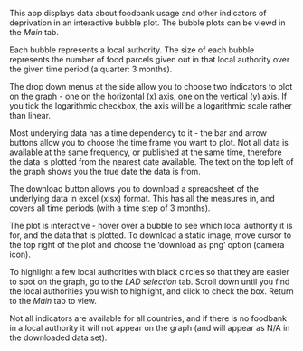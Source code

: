 This app displays data about foodbank usage and other indicators of
deprivation in an interactive bubble plot. The bubble plots can be viewd
in the *Main* tab.

Each bubble represents a local authority. The size of each bubble
represents the number of food parcels given out in that local authority
over the given time period (a quarter: 3 months).

The drop down menus at the side allow you to choose two indicators to
plot on the graph - one on the horizontal (x) axis, one on the vertical
(y) axis. If you tick the logarithmic checkbox, the axis will be a
logarithmic scale rather than linear.

Most underying data has a time dependency to it - the bar and arrow
buttons allow you to choose the time frame you want to plot. Not all
data is available at the same frequency, or published at the same time,
therefore the data is plotted from the nearest date available. The text
on the top left of the graph shows you the true date the data is from.

The download button allows you to download a spreadsheet of the
underlying data in excel (xlsx) format. This has all the measures in,
and covers all time periods (with a time step of 3 months).

The plot is interactive - hover over a bubble to see which local
authority it is for, and the data that is plotted. To download a static
image, move cursor to the top right of the plot and choose the ‘download
as png’ option (camera icon).

To highlight a few local authorities with black circles so that they are
easier to spot on the graph, go to the *LAD selection* tab. Scroll down
until you find the local authorities you wish to highlight, and click to
check the box. Return to the *Main* tab to view.

Not all indicators are available for all countries, and if there is no
foodbank in a local authority it will not appear on the graph (and will
appear as N/A in the downloaded data set).
